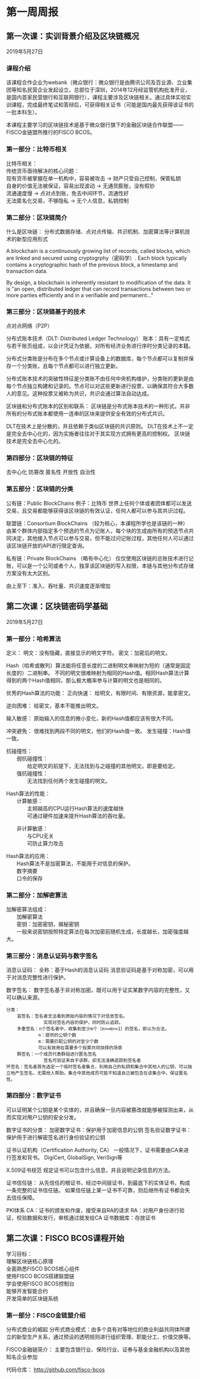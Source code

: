 # 第一周周报

## 第一次课：实训背景介绍及区块链概况

2019年5月27日  
### 课程介绍
该课程合作企业为webank（微众银行：微众银行是由腾讯公司及百业源、立业集团等知名民营企业发起设立，总部位于深圳，2014年12月经监管机构批准开业，是国内首家民营银行和互联网银行），课程主要涉及区块链相关。通过具体实验实训课程，完成最终笔试和答辩后，可获得相关证书（可能是国内最先获得该证书的一批本科生）。

本课程主要学习的区块链技术是基于微众银行旗下的金融区块链合作联盟——FISCO金链盟所推行的FISCO BCOS。

### 第一部分：比特币相关
比特币相关：  
传统货币亟待解决的核心问题：  
现有货币被掌握在单一机构中，容易被攻击     →      财产只受自己控制，保管私钥  
自身的价值无法被保证，容易出现波动              →      无通货膨胀，没有假钞  
流通速度慢                          →      点对点到账，免去中间环节，流通性好  
无法匿名化交易，不够隐私                                    →      无个人信息，私钥控制

### 第二部分：区块链简介
什么是区块链：
分布式数据存储、点对点传输、共识机制、加密算法等计算机技术的新型应用形式

A blockchain is a continuously growing list of records, called blocks, which are linked and secured using cryptogrphy（密码学）. Each block typically contains a cryptographic hash of the previous block, a timestamp and transaction data.

By design, a blockchain is inherently resistant to modification of the data. It is "an open, distributed ledger that can record transactions between two or more parties efficiently and in a verifiable and permanent…"

### 第三部分：区块链基于的技术
点对点网络（P2P）

分布式账本技术（DLT: Distributed Ledger Technology）
账本：具有一定格式与若干账页组成，以会计凭证为依据，对所有经济业务进行序时分类记录的本籍。

分布式分类账是分布在多个节点或计算设备上的数据库，每个节点都可以复制并保存一个分类账，且每个节点都可以进行独立更新。

分布式账本技术的突破性特征是分类账不由任何中央机构维护，分类账的更新是由每个节点独立构建和记录的。节点可以对这些更新进行投票，以确保其符合大多数人的意见。这种投票又被称为共识，共识会通过算法自动达成。

区块链和分布式账本的区别和联系：
区块链是分布式账本技术的一种形式，并非所有的分布式账本都使用一连串的区块来提供安全有效的分布式共识。

DLT在技术上是分散的，并且依赖于类似区块链的共识原则。
DLT在技术上不一定是完全去中心化的，因为实施者往往对于其实现方式拥有更高的控制权。
区块链技术是完全去中心化的。

### 第四部分：区块链的特征
去中心化
防篡改
匿名性
开放性
自治性

### 第五部分：区块链的分类
公有链：Public BlockChains
例子：比特币
世界上任何个体或者团体都可以发送交易，且交易都能够获得该区块链的有效认证，任何人都可以参与其共识过程。

联盟链：Consortium BlockChains
（较为核心，本课程所学也是该链的一种）
由某个群体内部指定多个预选的节点为记账人，每个块的生成由所有的预选节点共同决定，其他接入节点可以参与交易，但不能过问记账过程，其他任何人可以通过该区块链开放的API进行限定查询。

私有链：Private BlockChains
（略有中心化）
仅仅使用区块链的总账技术进行记账，可以是一个公司或者个人，独享该区块链的写入权限，本链与其他分布式存储方案没有太大区别。

由上至下：准入、吞吐量、共识速度逐渐增加

## 第二次课：区块链密码学基础

2019年5月27日
### 第一部分：哈希算法
定义：
	明文：没有隐藏，直接显示的明文字符。
	密文：加密后的明文。

Hash（哈希或散列）算法能将任意长度的二进制明文串映射为短的（通常是固定长度的）二进制串。
不同的明文很难映射为相同的Hash值。相同Hash算法计算得到的两个Hash值相同，那么极大概率参与计算的明文也是相同的。

优秀的Hash算法的功能：
正向快速：
给明文，有限时间、有限资源，能拿密文。

逆向困难：
给密文，基本不能推出明文。

输入敏感：
原始输入的信息的微小变化，新的Hash值都应该有很大不同。

冲突避免：
很难找到两段不同的明文，他们的Hash值一致。
发生碰撞：Hash值一致。

抗碰撞性：   
  &emsp;&emsp;弱抗碰撞性：  
	&emsp;&emsp;&emsp;&emsp;给定明文的前提下，无法找到与之碰撞的其他明文。即是要给定。   
	&emsp;&emsp;强抗碰撞性：   
  &emsp;&emsp;&emsp;&emsp;无法找到任何两个发生碰撞的明文。

Hash算法的性能：  
&emsp;&emsp;计算敏感：   
&emsp;&emsp;&emsp;&emsp;主频越高的CPU运行Hash算法的速度越快   
&emsp;&emsp;&emsp;&emsp;可通过硬件加速来提升Hash算法的吞吐量。

&emsp;&emsp;非计算敏感：  
&emsp;&emsp;&emsp;&emsp;与CPU无关  
&emsp;&emsp;&emsp;&emsp;可防止算力攻击

Hash算法的应用：  
&emsp;&emsp;Hash算法不是加密算法，不能用于对信息的保护。  
&emsp;&emsp;数字摘要  
&emsp;&emsp;口令的保存

### 第二部分：加解密算法
加解密算法组成：  
&emsp;&emsp;加解密算法   
&emsp;&emsp;密钥：加密密钥，揭秘密钥  
&emsp;&emsp;一般来说密钥按照特定算法在每次加密前随机生成，长度越长，加密强度越大。

### 第三部分：消息认证码与数字签名
消息认证码：
	全称：基于Hash的消息认证码
	消息验证码是基于对称加密，可以用于对消息完整性进行保护。

数字签名：
	数字签名基于非对称加密。既可以用于证实某数字内容的完整性，又可以确认来源。

	分类：
		盲签名：签名者无法看到原始内容的情况下对信息签名。
			      实现对签名内容的保护，同时防止追踪。
		多重签名：n个签名者中，收集到至少m个（n>=m>=1）的签名，即认为合法。
				n：提供的公钥个数
				m：需要匹配公钥的对至少个数
				可以有效用在需要多个投票共同抉择的场景
		群签名：一个成员代表群组进行匿名签名
			      签名可验证来自于该群，却无法准确追踪到签名者
    环签名：签名者首先选定一个临时签名者集合，利用自己的私钥和集合中其他人的公钥，可以独立地产生签名，无需他人帮助。集合中其他成员可能不知道自己被包含在该集合中，保证匿名性。

### 第四部分：数字证书

可以证明某个公钥是某个实体的，并且确保一旦内容被篡改就能够被探测出来，从而实现对用户公钥的安全分发。


数字证书的分类：
	加密数字证书：保护用于加密信息的公钥
	签名验证数字证书：保护用于进行解密签名进行身份验证的公钥

证书认证机构（Certification Authority, CA）
	一般情况下，证书需要由CA来进行签发和背书。
	DigiCert, GlobalSign, VeriSign等

X.509证书规范
规定证书可以包含什么信息，并且说明记录信息的方法。

证书信任链：
	从先信任的根证书，经过中间层证书，到最底下的实体证书，构成一条完整的证书信任链。
	如果信任链上某一证书不可靠，则后继所有证书都会失去信任保障。

PKI体系
	CA：证书的颁发和作废，接受来自RA的请求
	RA：对用户身份进行验证，校验数据和发行，审核通过就发给CA
证书数据库：存放证书

## 第二次课：FISCO BCOS课程开始
学习目标：   
理解区块链核心原理   
全面熟悉FISCO BCOS核心组件    
使用FISCO BCOS搭建联盟链   
学会使用FISCO BCOS控制台   
能够开发智能合约    
开发简单的区块链系统

### 第一部分：FISCO金链盟介绍
分布式商业的崛起
	分布式商业模式：由多个具有对等地位的商业利益共同体所建立的新型生产关系，通过预设的透明规则进行组织管理、职能分工、价值交换等。

FISCO金融链简介：
	主要包含银行业、保险行业、证券与基金金融机构以及其他知名企业参加

代码仓库：
http://github.com/fisco-bcos
